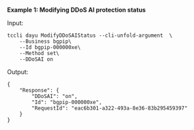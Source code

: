 **Example 1: Modifying DDoS AI protection status**



Input: 

```
tccli dayu ModifyDDoSAIStatus --cli-unfold-argument  \
    --Business bgpip\
    --Id bgpip-000000xe\
    --Method set\
    --DDoSAI on
```

Output: 
```
{
    "Response": {
        "DDoSAI": "on",
        "Id": "bgpip-000000xe",
        "RequestId": "eac6b301-a322-493a-8e36-83b295459397"
    }
}
```

